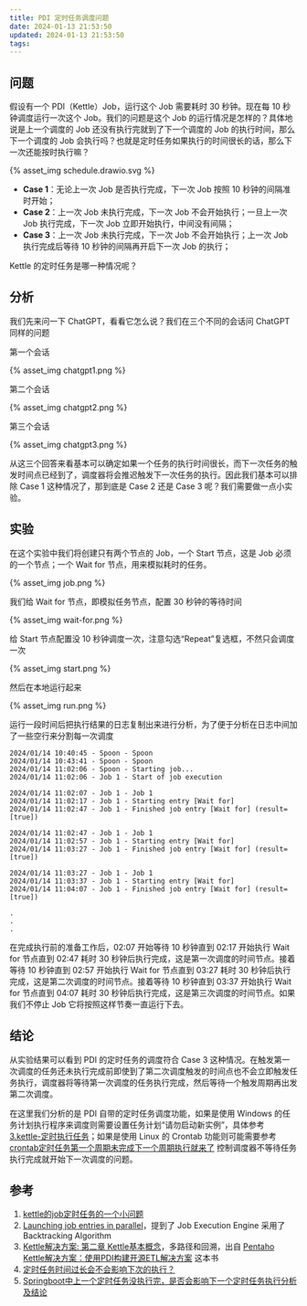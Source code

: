 ```yaml
---
title: PDI 定时任务调度问题
date: 2024-01-13 21:53:50
updated: 2024-01-13 21:53:50
tags:
---
```


## 问题

假设有一个 PDI（Kettle）Job，运行这个 Job 需要耗时 30 秒钟。现在每 10 秒钟调度运行一次这个 Job。我们的问题是这个 Job 的运行情况是怎样的？具体地说是上一个调度的 Job 还没有执行完就到了下一个调度的 Job 的执行时间，那么下一个调度的 Job 会执行吗？也就是定时任务如果执行的时间很长的话，那么下一次还能按时执行嘛？

{% asset_img schedule.drawio.svg %}

* **Case 1**：无论上一次 Job 是否执行完成，下一次 Job 按照 10 秒钟的间隔准时开始；
* **Case 2**：上一次 Job 未执行完成，下一次 Job 不会开始执行；一旦上一次 Job 执行完成，下一次 Job 立即开始执行，中间没有间隔；
* **Case 3**：上一次 Job 未执行完成，下一次 Job 不会开始执行；上一次 Job 执行完成后等待 10 秒钟的间隔再开启下一次 Job 的执行；

Kettle 的定时任务是哪一种情况呢？

<!-- more -->

## 分析

我们先来问一下 ChatGPT，看看它怎么说？我们在三个不同的会话问 ChatGPT 同样的问题

第一个会话

{% asset_img chatgpt1.png %}

第二个会话

{% asset_img chatgpt2.png %}

第三个会话

{% asset_img chatgpt3.png %}

从这三个回答来看基本可以确定如果一个任务的执行时间很长，而下一次任务的触发时间点已经到了，调度器将会推迟触发下一次任务的执行。因此我们基本可以排除 Case 1 这种情况了，那到底是 Case 2 还是 Case 3 呢？我们需要做一点小实验。

## 实验

在这个实验中我们将创建只有两个节点的 Job，一个 Start 节点，这是 Job 必须的一个节点；一个 Wait for 节点，用来模拟耗时的任务。

{% asset_img job.png %}

我们给 Wait for 节点，即模拟任务节点，配置 30 秒钟的等待时间

{% asset_img wait-for.png %}

给 Start 节点配置没 10 秒钟调度一次，注意勾选“Repeat”复选框，不然只会调度一次

{% asset_img start.png %}

然后在本地运行起来

{% asset_img run.png %}

运行一段时间后把执行结果的日志复制出来进行分析，为了便于分析在日志中间加了一些空行来分割每一次调度

```text
2024/01/14 10:40:45 - Spoon - Spoon
2024/01/14 10:43:41 - Spoon - Spoon
2024/01/14 11:02:06 - Spoon - Starting job...
2024/01/14 11:02:06 - Job 1 - Start of job execution

2024/01/14 11:02:07 - Job 1 - Job 1
2024/01/14 11:02:17 - Job 1 - Starting entry [Wait for]
2024/01/14 11:02:47 - Job 1 - Finished job entry [Wait for] (result=[true])

2024/01/14 11:02:47 - Job 1 - Job 1
2024/01/14 11:02:57 - Job 1 - Starting entry [Wait for]
2024/01/14 11:03:27 - Job 1 - Finished job entry [Wait for] (result=[true])

2024/01/14 11:03:27 - Job 1 - Job 1
2024/01/14 11:03:37 - Job 1 - Starting entry [Wait for]
2024/01/14 11:04:07 - Job 1 - Finished job entry [Wait for] (result=[true])

.
.
.
```

在完成执行前的准备工作后，02:07 开始等待 10 秒钟直到 02:17 开始执行 Wait for 节点直到 02:47 耗时 30 秒钟后执行完成，这是第一次调度的时间节点。接着等待 10 秒钟直到 02:57 开始执行 Wait for 节点直到 03:27 耗时 30 秒钟后执行完成，这是第二次调度的时间节点。接着等待 10 秒钟直到 03:37 开始执行 Wait for 节点直到 04:07 耗时 30 秒钟后执行完成，这是第三次调度的时间节点。如果我们不停止 Job 它将按照这样节奏一直运行下去。

## 结论

从实验结果可以看到 PDI 的定时任务的调度符合 Case 3 这种情况。在触发第一次调度的任务还未执行完成前即使到了第二次调度触发的时间点也不会立即触发任务执行，调度器将等待第一次调度的任务执行完成，然后等待一个触发周期再出发第二次调度。

在这里我们分析的是 PDI 自带的定时任务调度功能，如果是使用 Windows 的任务计划执行程序来调度则需要设置任务计划“请勿启动新实例”，具体参考 [3.kettle-定时执行任务](https://www.cnblogs.com/zdyang/p/11759873.html)；如果是使用 Linux 的 Crontab 功能则可能需要参考 [crontab定时任务第一个周期未完成下一个周期执行就来了](https://www.cnblogs.com/lemon-le/p/8476604.html) 控制调度器不等待任务执行完成就开始下一次调度的问题。

## 参考

1. [kettle的job定时任务的一个小问题](https://cloud.tencent.com/developer/article/1442132)
2. [Launching job entries in parallel](https://pentaho-public.atlassian.net/wiki/spaces/EAI/pages/370049045/Launching+job+entries+in+parallel)，提到了 Job Execution Engine 采用了 Backtracking Algorithm
3. [Kettle解决方案: 第二章 Kettle基本概念](https://www.cnblogs.com/redcoatjk/p/9228263.html)，多路径和回溯，出自 [Pentaho Kettle解决方案：使用PDI构建开源ETL解决方案](https://book.douban.com/subject/25866405/) 这本书
4. [定时任务时间过长会不会影响下次的执行？](https://zhuanlan.zhihu.com/p/344053917)
5. [Springboot中上一个定时任务没执行完，是否会影响下一个定时任务执行分析及结论](https://blog.csdn.net/wtwcsdn123/article/details/124684997)
